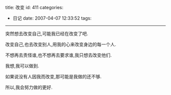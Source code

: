 title: 改变
id: 411
categories:
  - 日记
date: 2007-04-07 12:33:52
tags:
---

突然想去改变自己,可能我已经在改变了吧.

改变自己,也去改变别人,用我的心来改变身边的每一个人.

不想再去责怪谁,也不想再去要求谁,我只想去改变他们.

我想,我可以做到.

如果说没有人因我而改变,那可能是我做的还不够.

所以,我会努力做的更好.